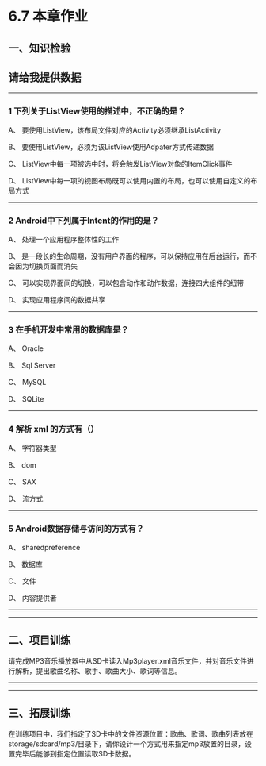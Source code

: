 # 6.7 本章作业

## 一、知识检验

> 
## 请给我提供数据

----

### 1 下列关于ListView使用的描述中，不正确的是？

A、 要使用ListView，该布局文件对应的Activity必须继承ListActivity

B、 要使用ListView，必须为该ListView使用Adpater方式传递数据

C、 ListView中每一项被选中时，将会触发ListView对象的ItemClick事件

D、 ListView中每一项的视图布局既可以使用内置的布局，也可以使用自定义的布局方式

----

### 2 Android中下列属于Intent的作用的是？

A、 处理一个应用程序整体性的工作

B、 是一段长的生命周期，没有用户界面的程序，可以保持应用在后台运行，而不会因为切换页面而消失

C、 可以实现界面间的切换，可以包含动作和动作数据，连接四大组件的纽带

D、 实现应用程序间的数据共享

----

### 3 在手机开发中常用的数据库是？

A、 Oracle

B、 Sql Server

C、 MySQL

D、 SQLite

----

### 4 解析 xml 的方式有（）

A、 字符器类型

B、 dom

C、 SAX

D、 流方式

----

### 5 Android数据存储与访问的方式有？

A、 sharedpreference

B、 数据库

C、 文件

D、 内容提供者

----

----

## 二、项目训练

请完成MP3音乐播放器中从SD卡读入Mp3player.xml音乐文件，并对音乐文件进行解析，提出歌曲名称、歌手、歌曲大小、歌词等信息。

----

----

## 三、拓展训练

在训练项目中，我们指定了SD卡中的文件资源位置：歌曲、歌词、歌曲列表放在storage/sdcard/mp3/目录下，请你设计一个方式用来指定mp3放置的目录，设置完毕后能够到指定位置读取SD卡数据。